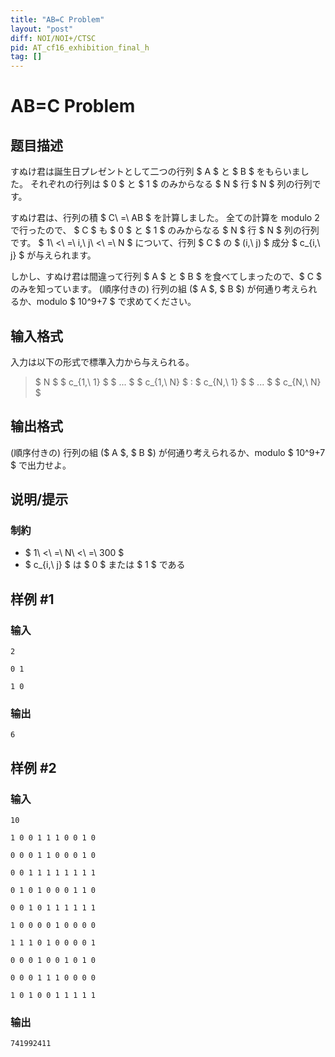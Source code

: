 ```yaml
---
title: "AB=C Problem"
layout: "post"
diff: NOI/NOI+/CTSC
pid: AT_cf16_exhibition_final_h
tag: []
---
```


# AB=C Problem

## 题目描述

[problemUrl]: https://atcoder.jp/contests/cf16-exhibition-final/tasks/cf16_exhibition_final_h

すぬけ君は誕生日プレゼントとして二つの行列 $ A $ と $ B $ をもらいました。 それぞれの行列は $ 0 $ と $ 1 $ のみからなる $ N $ 行 $ N $ 列の行列です。

すぬけ君は、行列の積 $ C\ =\ AB $ を計算しました。 全ての計算を modulo 2 で行ったので、 $ C $ も $ 0 $ と $ 1 $ のみからなる $ N $ 行 $ N $ 列の行列です。 $ 1\ <\ =\ i,\ j\ <\ =\ N $ について、行列 $ C $ の $ (i,\ j) $ 成分 $ c_{i,\ j} $ が与えられます。

しかし、すぬけ君は間違って行列 $ A $ と $ B $ を食べてしまったので、$ C $ のみを知っています。 (順序付きの) 行列の組 ($ A $, $ B $) が何通り考えられるか、modulo $ 10^9+7 $ で求めてください。

## 输入格式

入力は以下の形式で標準入力から与えられる。

> $ N $ $ c_{1,\ 1} $ $ ... $ $ c_{1,\ N} $ : $ c_{N,\ 1} $ $ ... $ $ c_{N,\ N} $

## 输出格式

(順序付きの) 行列の組 ($ A $, $ B $) が何通り考えられるか、modulo $ 10^9+7 $ で出力せよ。

## 说明/提示

### 制約

- $ 1\ <\ =\ N\ <\ =\ 300 $
- $ c_{i,\ j} $ は $ 0 $ または $ 1 $ である

## 样例 #1

### 输入

```
2
0 1
1 0
```

### 输出

```
6
```

## 样例 #2

### 输入

```
10
1 0 0 1 1 1 0 0 1 0
0 0 0 1 1 0 0 0 1 0
0 0 1 1 1 1 1 1 1 1
0 1 0 1 0 0 0 1 1 0
0 0 1 0 1 1 1 1 1 1
1 0 0 0 0 1 0 0 0 0
1 1 1 0 1 0 0 0 0 1
0 0 0 1 0 0 1 0 1 0
0 0 0 1 1 1 0 0 0 0
1 0 1 0 0 1 1 1 1 1
```

### 输出

```
741992411
```

